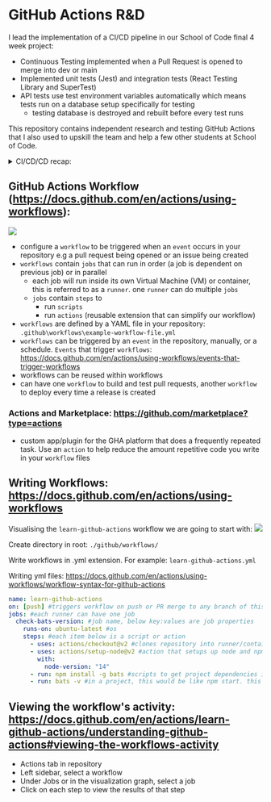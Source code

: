 # GitHub Actions R&D

I lead the implementation of a CI/CD pipeline in our School of Code final 4 week project:

- Continuous Testing implemented when a Pull Request is opened to merge into dev or main
- Implemented unit tests (Jest) and integration tests (React Testing Library and SuperTest)
- API tests use test environment variables automatically which means tests run on a database setup specifically for testing
  - testing database is destroyed and rebuilt before every test runs

This repository contains independent research and testing GitHub Actions that I also used to upskill the team and help a few other students at School of Code.

<details>
<summary>
CI/CD/CD recap:
</summary>
<hr/>

### Continuous Integration (CI)

In this phase changes from a developer are merged and validated. The goal of CI is to quickly validate these pushed code changes.

The intended outcome is to identify any problems in the code and automatically notify the developer. This helps ensure that the code base is not broken any longer than necessary. The CI process detects when code changes are made, and runs any associated build processes to prove the code changes are buildable. It can also run targeted testing.

### Continuous Delivery

Continuous Delivery refers to the chain of processes (the pipeline) that automatically gets code changes and runs them through build, test, packaging, and/or related operations to produce a deployable release. Typically, it does this without much or any human intervention

#### Continuous Testing

Continuous Testing refers to the practice of running automated tests or other types of analysis, of broadening scope as code goes through the Continuous Delivery pipeline. These include: unit testing, integration testing, functional testing, acceptance testing (performance, scalability, stress, and capacity).

### Continuous Deployment

Continuous Deployment refers to being able to take a release of code that has come out of the delivery pipeline and automatically make it available for end users.

Just because Continuous Deployment can be done doesn’t mean that every set of deliverables coming out of a pipeline is always deployed or that new functionality is turned on. It means that, via the pipeline, every set of deliverables is proven to be deployable through mechanisms such as Continuous Testing.

<hr/>
</details>

## GitHub Actions Workflow (https://docs.github.com/en/actions/using-workflows):

![](https://docs.github.com/assets/cb-25628/images/help/images/overview-actions-simple.png)

- configure a `workflow` to be triggered when an `event` occurs in your repository e.g a pull request being opened or an issue being created
- `workflows` contain `jobs` that can run in order (a job is dependent on previous job) or in parallel
  - each job will run inside its own Virtual Machine (VM) or container, this is referred to as a `runner`. one `runner` can do multiple `jobs`
  - `jobs` contain `steps` to
    - run `scripts`
    - run `actions` (reusable extension that can simplify our workflow)
- `workflows` are defined by a YAML file in your repository: `.github\workflows\example-workflow-file.yml`
- `workflows` can be triggered by an `event` in the repository, manually, or a schedule. `Events` that trigger `workflows`: https://docs.github.com/en/actions/using-workflows/events-that-trigger-workflows
- workflows can be reused within workflows
- can have one `workflow` to build and test pull requests, another `workflow` to deploy every time a release is created

### Actions and Marketplace: https://github.com/marketplace?type=actions

- custom app/plugin for the GHA platform that does a frequently repeated task. Use an `action` to help reduce the amount repetitive code you write in your `workflow` files

## Writing Workflows: https://docs.github.com/en/actions/using-workflows

Visualising the `learn-github-actions` workflow we are going to start with:
![](https://docs.github.com/assets/cb-33984/images/help/images/overview-actions-event.png)

Create directory in root:
`./github/workflows/`

Write workflows in .yml extension. For example:
`learn-github-actions.yml`

Writing yml files: https://docs.github.com/en/actions/using-workflows/workflow-syntax-for-github-actions

```yml
name: learn-github-actions
on: [push] #triggers workflow on push or PR merge to any branch of this repo
jobs: #each runner can have one job
  check-bats-version: #job name, below key:values are job properties
    runs-on: ubuntu-latest #os
    steps: #each item below is a script or action
      - uses: actions/checkout@v2 #clones repository into runner/container/VM
      - uses: actions/setup-node@v2 #action that setups up node and npm
        with:
          node-version: "14"
      - run: npm install -g bats #scripts to get project dependencies installed, this would just be npm install as the project should have all dependencies in package.json
      - run: bats -v #in a project, this would be like npm start. this example is like `node -v` and just returns the bats dependency version installed
```

## Viewing the workflow's activity: https://docs.github.com/en/actions/learn-github-actions/understanding-github-actions#viewing-the-workflows-activity

- Actions tab in repository
- Left sidebar, select a workflow
- Under Jobs or in the visualization graph, select a job
- Click on each step to view the results of that step
